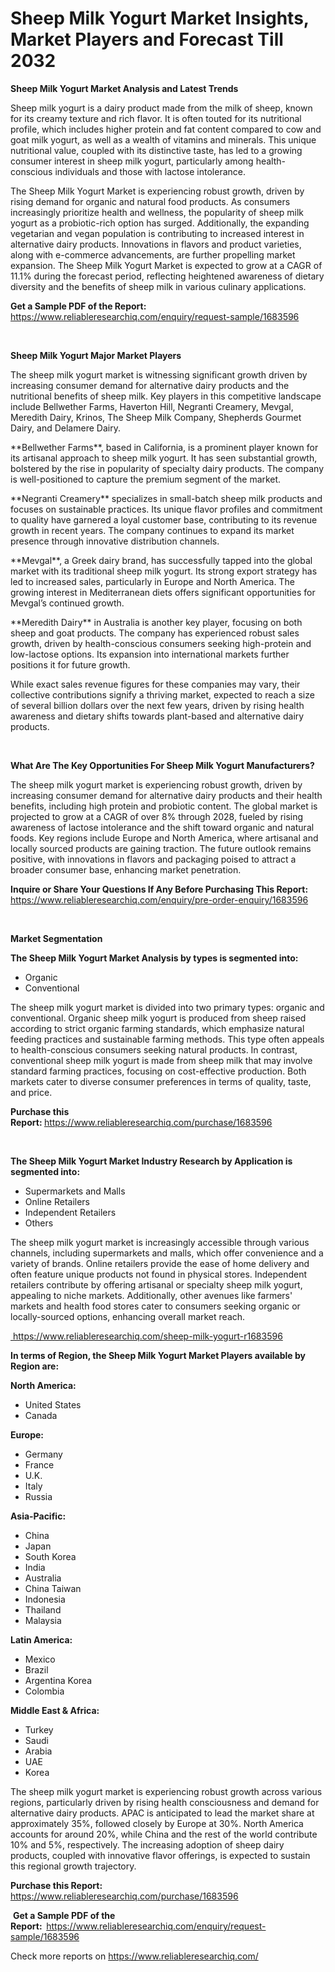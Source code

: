 <p><h1>Sheep Milk Yogurt Market Insights, Market Players and Forecast Till 2032</h1></p><p><strong>Sheep Milk Yogurt Market Analysis and Latest Trends</strong></p>
<p><p>Sheep milk yogurt is a dairy product made from the milk of sheep, known for its creamy texture and rich flavor. It is often touted for its nutritional profile, which includes higher protein and fat content compared to cow and goat milk yogurt, as well as a wealth of vitamins and minerals. This unique nutritional value, coupled with its distinctive taste, has led to a growing consumer interest in sheep milk yogurt, particularly among health-conscious individuals and those with lactose intolerance.</p><p>The Sheep Milk Yogurt Market is experiencing robust growth, driven by rising demand for organic and natural food products. As consumers increasingly prioritize health and wellness, the popularity of sheep milk yogurt as a probiotic-rich option has surged. Additionally, the expanding vegetarian and vegan population is contributing to increased interest in alternative dairy products. Innovations in flavors and product varieties, along with e-commerce advancements, are further propelling market expansion. The Sheep Milk Yogurt Market is expected to grow at a CAGR of 11.1% during the forecast period, reflecting heightened awareness of dietary diversity and the benefits of sheep milk in various culinary applications.</p></p>
<p><strong>Get a Sample PDF of the Report:&nbsp;</strong> <a href="https://www.reliableresearchiq.com/enquiry/request-sample/1683596?utm_campaign=2318&utm_medium=2&utm_source=Github&utm_content=ia&utm_term=07042025&utm_id=sheep-milk-yogurt">https://www.reliableresearchiq.com/enquiry/request-sample/1683596</a></p>
<p>&nbsp;</p>
<p><strong>Sheep Milk Yogurt Major Market Players</strong></p>
<p><p>The sheep milk yogurt market is witnessing significant growth driven by increasing consumer demand for alternative dairy products and the nutritional benefits of sheep milk. Key players in this competitive landscape include Bellwether Farms, Haverton Hill, Negranti Creamery, Mevgal, Meredith Dairy, Krinos, The Sheep Milk Company, Shepherds Gourmet Dairy, and Delamere Dairy.</p><p>**Bellwether Farms**, based in California, is a prominent player known for its artisanal approach to sheep milk yogurt. It has seen substantial growth, bolstered by the rise in popularity of specialty dairy products. The company is well-positioned to capture the premium segment of the market.</p><p>**Negranti Creamery** specializes in small-batch sheep milk products and focuses on sustainable practices. Its unique flavor profiles and commitment to quality have garnered a loyal customer base, contributing to its revenue growth in recent years. The company continues to expand its market presence through innovative distribution channels.</p><p>**Mevgal**, a Greek dairy brand, has successfully tapped into the global market with its traditional sheep milk yogurt. Its strong export strategy has led to increased sales, particularly in Europe and North America. The growing interest in Mediterranean diets offers significant opportunities for Mevgal’s continued growth.</p><p>**Meredith Dairy** in Australia is another key player, focusing on both sheep and goat products. The company has experienced robust sales growth, driven by health-conscious consumers seeking high-protein and low-lactose options. Its expansion into international markets further positions it for future growth.</p><p>While exact sales revenue figures for these companies may vary, their collective contributions signify a thriving market, expected to reach a size of several billion dollars over the next few years, driven by rising health awareness and dietary shifts towards plant-based and alternative dairy products.</p></p>
<p>&nbsp;</p>
<p><strong>What Are The Key Opportunities For Sheep Milk Yogurt Manufacturers?</strong></p>
<p><p>The sheep milk yogurt market is experiencing robust growth, driven by increasing consumer demand for alternative dairy products and their health benefits, including high protein and probiotic content. The global market is projected to grow at a CAGR of over 8% through 2028, fueled by rising awareness of lactose intolerance and the shift toward organic and natural foods. Key regions include Europe and North America, where artisanal and locally sourced products are gaining traction. The future outlook remains positive, with innovations in flavors and packaging poised to attract a broader consumer base, enhancing market penetration.</p></p>
<p><strong>Inquire or Share Your Questions If Any Before Purchasing This Report:</strong> <a href="https://www.reliableresearchiq.com/enquiry/pre-order-enquiry/1683596?utm_campaign=2318&utm_medium=2&utm_source=Github&utm_content=ia&utm_term=07042025&utm_id=sheep-milk-yogurt">https://www.reliableresearchiq.com/enquiry/pre-order-enquiry/1683596</a></p>
<p>&nbsp;</p>
<p><strong>Market Segmentation</strong></p>
<p><strong>The Sheep Milk Yogurt Market Analysis by types is segmented into:</strong></p>
<p><ul><li>Organic</li><li>Conventional</li></ul></p>
<p><p>The sheep milk yogurt market is divided into two primary types: organic and conventional. Organic sheep milk yogurt is produced from sheep raised according to strict organic farming standards, which emphasize natural feeding practices and sustainable farming methods. This type often appeals to health-conscious consumers seeking natural products. In contrast, conventional sheep milk yogurt is made from sheep milk that may involve standard farming practices, focusing on cost-effective production. Both markets cater to diverse consumer preferences in terms of quality, taste, and price.</p></p>
<p><strong>Purchase this Report:&nbsp;</strong><a href="https://www.reliableresearchiq.com/purchase/1683596?utm_campaign=2318&utm_medium=2&utm_source=Github&utm_content=ia&utm_term=07042025&utm_id=sheep-milk-yogurt">https://www.reliableresearchiq.com/purchase/1683596</a></p>
<p>&nbsp;</p>
<p><strong>The Sheep Milk Yogurt Market Industry Research by Application is segmented into:</strong></p>
<p><ul><li>Supermarkets and Malls</li><li>Online Retailers</li><li>Independent Retailers</li><li>Others</li></ul></p>
<p><p>The sheep milk yogurt market is increasingly accessible through various channels, including supermarkets and malls, which offer convenience and a variety of brands. Online retailers provide the ease of home delivery and often feature unique products not found in physical stores. Independent retailers contribute by offering artisanal or specialty sheep milk yogurt, appealing to niche markets. Additionally, other avenues like farmers' markets and health food stores cater to consumers seeking organic or locally-sourced options, enhancing overall market reach.</p></p>
<p><a href="https://www.reliableresearchiq.com/sheep-milk-yogurt-r1683596?utm_campaign=2318&utm_medium=2&utm_source=Github&utm_content=ia&utm_term=07042025&utm_id=sheep-milk-yogurt">&nbsp;https://www.reliableresearchiq.com/sheep-milk-yogurt-r1683596</a></p>
<p><strong>In terms of Region, the Sheep Milk Yogurt Market Players available by Region are:</strong></p>
<p>
    <p> <strong> North America: </strong>
        <ul>
            <li>United States</li>
            <li>Canada</li>
        </ul>
        </p> 
    <p> <strong> Europe: </strong>
        <ul>
            <li>Germany</li>
            <li>France</li>
            <li>U.K.</li>
            <li>Italy</li>
            <li>Russia</li>
        </ul>
        </p> 
    <p> <strong> Asia-Pacific: </strong>
        <ul>
            <li>China</li>
            <li>Japan</li>
            <li>South Korea</li>
            <li>India</li>
            <li>Australia</li>
            <li>China Taiwan</li>
            <li>Indonesia</li>
            <li>Thailand</li>
            <li>Malaysia</li>
        </ul>
        </p> 
    <p> <strong> Latin America: </strong>
        <ul>
            <li>Mexico</li>
            <li>Brazil</li>
            <li>Argentina Korea</li>
            <li>Colombia</li>
        </ul>
        </p> 
    <p> <strong> Middle East & Africa: </strong>
        <ul>
            <li>Turkey</li>
            <li>Saudi</li>
            <li>Arabia</li>
            <li>UAE</li>
            <li>Korea</li>
        </ul>
    </p>
    </p>
<p><p>The sheep milk yogurt market is experiencing robust growth across various regions, particularly driven by rising health consciousness and demand for alternative dairy products. APAC is anticipated to lead the market share at approximately 35%, followed closely by Europe at 30%. North America accounts for around 20%, while China and the rest of the world contribute 10% and 5%, respectively. The increasing adoption of sheep dairy products, coupled with innovative flavor offerings, is expected to sustain this regional growth trajectory.</p></p>
<p><strong>Purchase this Report: </strong><a href="https://www.reliableresearchiq.com/purchase/1683596?utm_campaign=2318&utm_medium=2&utm_source=Github&utm_content=ia&utm_term=07042025&utm_id=sheep-milk-yogurt">https://www.reliableresearchiq.com/purchase/1683596</a></p>
<p>&nbsp;<strong>Get a Sample PDF of the Report:&nbsp;&nbsp;</strong><a href="https://www.reliableresearchiq.com/enquiry/request-sample/1683596?utm_campaign=2318&utm_medium=2&utm_source=Github&utm_content=ia&utm_term=07042025&utm_id=sheep-milk-yogurt">https://www.reliableresearchiq.com/enquiry/request-sample/1683596</a></p>
<p><strong></strong></p>
<p>Check more reports on <a href="https://www.reliableresearchiq.com/?utm_campaign=2318&utm_medium=2&utm_source=Github&utm_content=ia&utm_term=07042025&utm_id=sheep-milk-yogurt">https://www.reliableresearchiq.com/</a></p>